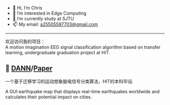 - 👋 Hi, I’m Chris
- 🌱 I’m interested in Edge Computing 
- 🏫 I’m currently study at SJTU
- 📫 My email: a25505597703@gmail.com
---
欢迎访问我的项目：  
A motion imagination EEG signal classification algorithm based on transfer learning, undergraduate graduation project at HIT.
## 💠 [DANN](https://github.com/kongfuguagua/DANN_EEG)/[Paper](https://ieeexplore.ieee.org/document/10241474/)
一个基于迁移学习的运动想象脑电信号分类算法，HIT的本科毕设.

A GUI earthquake map that displays real-time earthquakes worldwide and calculates their potential impact on cities.

